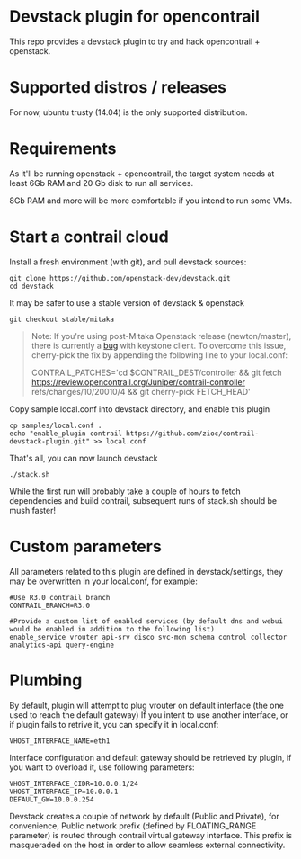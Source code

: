 Devstack plugin for opencontrail
================================

This repo provides a devstack plugin to try and hack opencontrail + openstack.

Supported distros / releases
============================

For now, ubuntu trusty (14.04) is the only supported distribution.

Requirements
============

As it'll be running openstack + opencontrail, the target system needs at least
6Gb RAM and 20 Gb disk to run all services.

8Gb RAM and more will be more comfortable if you intend to run some VMs.

Start a contrail cloud
======================

Install a fresh environment (with git), and pull devstack sources:

    git clone https://github.com/openstack-dev/devstack.git
    cd devstack

It may be safer to use a stable version of devstack & openstack

    git checkout stable/mitaka

> Note: If you're using post-Mitaka Openstack release (newton/master), there
> is currently a [bug](https://bugs.launchpad.net/opencontrail/+bug/1579806) with keystone client.
> To overcome this issue, cherry-pick the fix by appending the following line to your local.conf:
>
> CONTRAIL_PATCHES='cd $CONTRAIL_DEST/controller && git fetch https://review.opencontrail.org/Juniper/contrail-controller refs/changes/10/20010/4 && git cherry-pick FETCH_HEAD'

Copy sample local.conf into devstack directory, and enable this plugin

    cp samples/local.conf .
    echo "enable_plugin contrail https://github.com/zioc/contrail-devstack-plugin.git" >> local.conf

That's all, you can now launch devstack

    ./stack.sh

While the first run will probably take a couple of hours to fetch dependencies
and build contrail, subsequent runs of stack.sh should be mush faster!

Custom parameters
=================

All parameters related to this plugin are defined in devstack/settings,
they may be overwritten in your local.conf, for example:

    #Use R3.0 contrail branch
    CONTRAIL_BRANCH=R3.0

    #Provide a custom list of enabled services (by default dns and webui would be enabled in addition to the following list)
    enable_service vrouter api-srv disco svc-mon schema control collector analytics-api query-engine

Plumbing
========

By default, plugin will attempt to plug vrouter on default interface (the one used to reach the default gateway)
If you intent to use another interface, or if plugin fails to retrive it, you can specify it in local.conf:

    VHOST_INTERFACE_NAME=eth1

Interface configuration and default gateway should be retrieved by plugin, if you want to overload it, use following parameters:

    VHOST_INTERFACE_CIDR=10.0.0.1/24
    VHOST_INTERFACE_IP=10.0.0.1
    DEFAULT_GW=10.0.0.254

Devstack creates a couple of network by default (Public and Private), for convenience,
Public network prefix (defined by FLOATING_RANGE parameter) is routed through contrail
virtual gateway interface. This prefix is masqueraded on the host in order to allow seamless
external connectivity.
